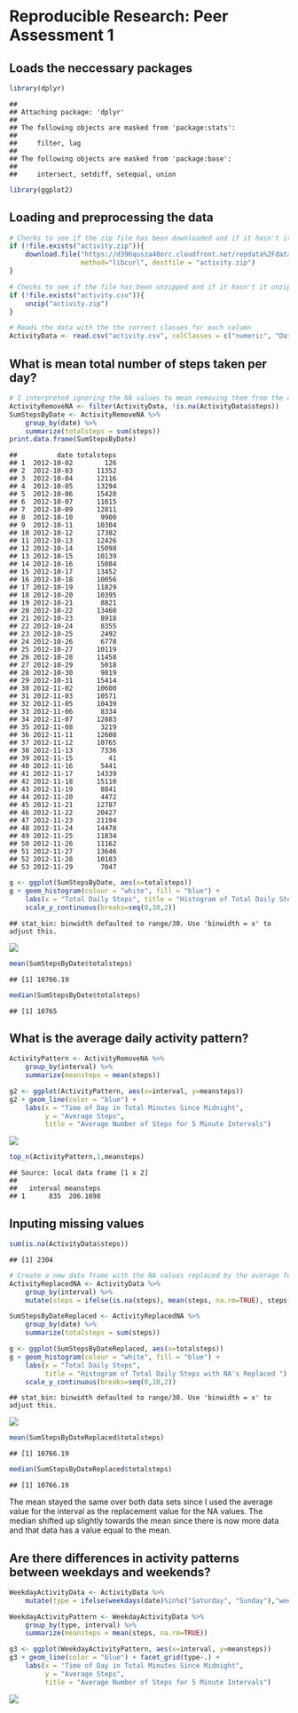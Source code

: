 # Reproducible Research: Peer Assessment 1

## Loads the neccessary packages

```r
library(dplyr)
```

```
## 
## Attaching package: 'dplyr'
## 
## The following objects are masked from 'package:stats':
## 
##     filter, lag
## 
## The following objects are masked from 'package:base':
## 
##     intersect, setdiff, setequal, union
```

```r
library(ggplot2)
```

## Loading and preprocessing the data

```r
# Checks to see if the zip file has been downloaded and if it hasn't it downloads it
if (!file.exists("activity.zip")){
    download.file("https://d396qusza40orc.cloudfront.net/repdata%2Fdata%2Factivity.zip",
                  method="libcurl", destfile = "activity.zip")
}

# Checks to see if the file has been unzipped and if it hasn't it unzips it
if (!file.exists("activity.csv")){
    unzip("activity.zip")    
}

# Reads the data with the the correct classes for each column
ActivityData <- read.csv("activity.csv", colClasses = c("numeric", "Date", "numeric"))
```

## What is mean total number of steps taken per day?

```r
# I interpreted ignoring the NA values to mean removing them from the data
ActivityRemoveNA <- filter(ActivityData, !is.na(ActivityData$steps))
SumStepsByDate <- ActivityRemoveNA %>% 
    group_by(date) %>% 
    summarize(totalsteps = sum(steps))
print.data.frame(SumStepsByDate)
```

```
##          date totalsteps
## 1  2012-10-02        126
## 2  2012-10-03      11352
## 3  2012-10-04      12116
## 4  2012-10-05      13294
## 5  2012-10-06      15420
## 6  2012-10-07      11015
## 7  2012-10-09      12811
## 8  2012-10-10       9900
## 9  2012-10-11      10304
## 10 2012-10-12      17382
## 11 2012-10-13      12426
## 12 2012-10-14      15098
## 13 2012-10-15      10139
## 14 2012-10-16      15084
## 15 2012-10-17      13452
## 16 2012-10-18      10056
## 17 2012-10-19      11829
## 18 2012-10-20      10395
## 19 2012-10-21       8821
## 20 2012-10-22      13460
## 21 2012-10-23       8918
## 22 2012-10-24       8355
## 23 2012-10-25       2492
## 24 2012-10-26       6778
## 25 2012-10-27      10119
## 26 2012-10-28      11458
## 27 2012-10-29       5018
## 28 2012-10-30       9819
## 29 2012-10-31      15414
## 30 2012-11-02      10600
## 31 2012-11-03      10571
## 32 2012-11-05      10439
## 33 2012-11-06       8334
## 34 2012-11-07      12883
## 35 2012-11-08       3219
## 36 2012-11-11      12608
## 37 2012-11-12      10765
## 38 2012-11-13       7336
## 39 2012-11-15         41
## 40 2012-11-16       5441
## 41 2012-11-17      14339
## 42 2012-11-18      15110
## 43 2012-11-19       8841
## 44 2012-11-20       4472
## 45 2012-11-21      12787
## 46 2012-11-22      20427
## 47 2012-11-23      21194
## 48 2012-11-24      14478
## 49 2012-11-25      11834
## 50 2012-11-26      11162
## 51 2012-11-27      13646
## 52 2012-11-28      10183
## 53 2012-11-29       7047
```

```r
g <- ggplot(SumStepsByDate, aes(x=totalsteps)) 
g + geom_histogram(colour = "white", fill = "blue") + 
    labs(x = "Total Daily Steps", title = "Histogram of Total Daily Steps") + 
    scale_y_continuous(breaks=seq(0,10,2)) 
```

```
## stat_bin: binwidth defaulted to range/30. Use 'binwidth = x' to adjust this.
```

![](PA1_files/figure-html/unnamed-chunk-3-1.png) 

```r
mean(SumStepsByDate$totalsteps)
```

```
## [1] 10766.19
```

```r
median(SumStepsByDate$totalsteps)
```

```
## [1] 10765
```

## What is the average daily activity pattern?

```r
ActivityPattern <- ActivityRemoveNA %>%
    group_by(interval) %>%
    summarize(meansteps = mean(steps))

g2 <- ggplot(ActivityPattern, aes(x=interval, y=meansteps))
g2 + geom_line(color = "blue") + 
    labs(x = "Time of Day in Total Minutes Since Midnight", 
         y = "Average Steps",
         title = "Average Number of Steps for 5 Minute Intervals")
```

![](PA1_files/figure-html/unnamed-chunk-4-1.png) 

```r
top_n(ActivityPattern,1,meansteps)
```

```
## Source: local data frame [1 x 2]
## 
##   interval meansteps
## 1      835  206.1698
```

## Inputing missing values

```r
sum(is.na(ActivityData$steps))
```

```
## [1] 2304
```

```r
# Create a new data frame with the NA values replaced by the average for the interval
ActivityReplacedNA <- ActivityData %>%
    group_by(interval) %>%
    mutate(steps = ifelse(is.na(steps), mean(steps, na.rm=TRUE), steps))

SumStepsByDateReplaced <- ActivityReplacedNA %>% 
    group_by(date) %>% 
    summarize(totalsteps = sum(steps))

g <- ggplot(SumStepsByDateReplaced, aes(x=totalsteps)) 
g + geom_histogram(colour = "white", fill = "blue") + 
    labs(x = "Total Daily Steps", 
         title = "Histogram of Total Daily Steps with NA's Replaced ") + 
    scale_y_continuous(breaks=seq(0,10,2)) 
```

```
## stat_bin: binwidth defaulted to range/30. Use 'binwidth = x' to adjust this.
```

![](PA1_files/figure-html/unnamed-chunk-5-1.png) 

```r
mean(SumStepsByDateReplaced$totalsteps)
```

```
## [1] 10766.19
```

```r
median(SumStepsByDateReplaced$totalsteps)
```

```
## [1] 10766.19
```
The mean stayed the same over both data sets since I used the average value for 
the interval as the replacement value for the NA values.  The median shifted up 
slightly towards the mean since there is now more data and that data has a value 
equal to the mean.

## Are there differences in activity patterns between weekdays and weekends?

```r
WeekdayActivityData <- ActivityData %>%
    mutate(type = ifelse(weekdays(date)%in%c("Saturday", "Sunday"),"weekend","weekday"))

WeekdayActivityPattern <- WeekdayActivityData %>%
    group_by(type, interval) %>%
    summarize(meansteps = mean(steps, na.rm=TRUE))

g3 <- ggplot(WeekdayActivityPattern, aes(x=interval, y=meansteps))
g3 + geom_line(color = "blue") + facet_grid(type~.) +
    labs(x = "Time of Day in Total Minutes Since Midnight", 
         y = "Average Steps",
         title = "Average Number of Steps for 5 Minute Intervals")
```

![](PA1_files/figure-html/unnamed-chunk-6-1.png) 
